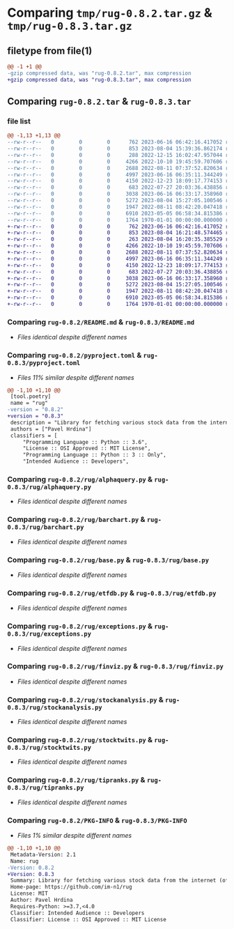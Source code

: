 # Comparing `tmp/rug-0.8.2.tar.gz` & `tmp/rug-0.8.3.tar.gz`

## filetype from file(1)

```diff
@@ -1 +1 @@
-gzip compressed data, was "rug-0.8.2.tar", max compression
+gzip compressed data, was "rug-0.8.3.tar", max compression
```

## Comparing `rug-0.8.2.tar` & `rug-0.8.3.tar`

### file list

```diff
@@ -1,13 +1,13 @@
--rw-r--r--   0        0        0      762 2023-06-16 06:42:16.417052 rug-0.8.2/README.md
--rw-r--r--   0        0        0      853 2023-08-04 15:39:36.862174 rug-0.8.2/pyproject.toml
--rw-r--r--   0        0        0      288 2022-12-15 16:02:47.957044 rug-0.8.2/rug/__init__.py
--rw-r--r--   0        0        0     4266 2022-10-10 19:45:59.707606 rug-0.8.2/rug/alphaquery.py
--rw-r--r--   0        0        0     2688 2022-08-11 07:37:52.820634 rug-0.8.2/rug/barchart.py
--rw-r--r--   0        0        0     4997 2023-06-16 06:35:11.344249 rug-0.8.2/rug/base.py
--rw-r--r--   0        0        0     4150 2022-12-23 18:09:17.774153 rug-0.8.2/rug/etfdb.py
--rw-r--r--   0        0        0      683 2022-07-27 20:03:36.438856 rug-0.8.2/rug/exceptions.py
--rw-r--r--   0        0        0     3038 2023-06-16 06:33:17.358960 rug-0.8.2/rug/finviz.py
--rw-r--r--   0        0        0     5272 2023-08-04 15:27:05.100546 rug-0.8.2/rug/stockanalysis.py
--rw-r--r--   0        0        0     1947 2022-08-11 08:42:20.047418 rug-0.8.2/rug/stocktwits.py
--rw-r--r--   0        0        0     6910 2023-05-05 06:58:34.815386 rug-0.8.2/rug/tipranks.py
--rw-r--r--   0        0        0     1764 1970-01-01 00:00:00.000000 rug-0.8.2/PKG-INFO
+-rw-r--r--   0        0        0      762 2023-06-16 06:42:16.417052 rug-0.8.3/README.md
+-rw-r--r--   0        0        0      853 2023-08-04 16:21:48.574465 rug-0.8.3/pyproject.toml
+-rw-r--r--   0        0        0      263 2023-08-04 16:20:35.385529 rug-0.8.3/rug/__init__.py
+-rw-r--r--   0        0        0     4266 2022-10-10 19:45:59.707606 rug-0.8.3/rug/alphaquery.py
+-rw-r--r--   0        0        0     2688 2022-08-11 07:37:52.820634 rug-0.8.3/rug/barchart.py
+-rw-r--r--   0        0        0     4997 2023-06-16 06:35:11.344249 rug-0.8.3/rug/base.py
+-rw-r--r--   0        0        0     4150 2022-12-23 18:09:17.774153 rug-0.8.3/rug/etfdb.py
+-rw-r--r--   0        0        0      683 2022-07-27 20:03:36.438856 rug-0.8.3/rug/exceptions.py
+-rw-r--r--   0        0        0     3038 2023-06-16 06:33:17.358960 rug-0.8.3/rug/finviz.py
+-rw-r--r--   0        0        0     5272 2023-08-04 15:27:05.100546 rug-0.8.3/rug/stockanalysis.py
+-rw-r--r--   0        0        0     1947 2022-08-11 08:42:20.047418 rug-0.8.3/rug/stocktwits.py
+-rw-r--r--   0        0        0     6910 2023-05-05 06:58:34.815386 rug-0.8.3/rug/tipranks.py
+-rw-r--r--   0        0        0     1764 1970-01-01 00:00:00.000000 rug-0.8.3/PKG-INFO
```

### Comparing `rug-0.8.2/README.md` & `rug-0.8.3/README.md`

 * *Files identical despite different names*

### Comparing `rug-0.8.2/pyproject.toml` & `rug-0.8.3/pyproject.toml`

 * *Files 11% similar despite different names*

```diff
@@ -1,10 +1,10 @@
 [tool.poetry]
 name = "rug"
-version = "0.8.2"
+version = "0.8.3"
 description = "Library for fetching various stock data from the internet (official and unofficial APIs)."
 authors = ["Pavel Hrdina"]
 classifiers = [
     "Programming Language :: Python :: 3.6",
     "License :: OSI Approved :: MIT License",
     "Programming Language :: Python :: 3 :: Only",
     "Intended Audience :: Developers",
```

### Comparing `rug-0.8.2/rug/alphaquery.py` & `rug-0.8.3/rug/alphaquery.py`

 * *Files identical despite different names*

### Comparing `rug-0.8.2/rug/barchart.py` & `rug-0.8.3/rug/barchart.py`

 * *Files identical despite different names*

### Comparing `rug-0.8.2/rug/base.py` & `rug-0.8.3/rug/base.py`

 * *Files identical despite different names*

### Comparing `rug-0.8.2/rug/etfdb.py` & `rug-0.8.3/rug/etfdb.py`

 * *Files identical despite different names*

### Comparing `rug-0.8.2/rug/exceptions.py` & `rug-0.8.3/rug/exceptions.py`

 * *Files identical despite different names*

### Comparing `rug-0.8.2/rug/finviz.py` & `rug-0.8.3/rug/finviz.py`

 * *Files identical despite different names*

### Comparing `rug-0.8.2/rug/stockanalysis.py` & `rug-0.8.3/rug/stockanalysis.py`

 * *Files identical despite different names*

### Comparing `rug-0.8.2/rug/stocktwits.py` & `rug-0.8.3/rug/stocktwits.py`

 * *Files identical despite different names*

### Comparing `rug-0.8.2/rug/tipranks.py` & `rug-0.8.3/rug/tipranks.py`

 * *Files identical despite different names*

### Comparing `rug-0.8.2/PKG-INFO` & `rug-0.8.3/PKG-INFO`

 * *Files 1% similar despite different names*

```diff
@@ -1,10 +1,10 @@
 Metadata-Version: 2.1
 Name: rug
-Version: 0.8.2
+Version: 0.8.3
 Summary: Library for fetching various stock data from the internet (official and unofficial APIs).
 Home-page: https://github.com/im-n1/rug
 License: MIT
 Author: Pavel Hrdina
 Requires-Python: >=3.7,<4.0
 Classifier: Intended Audience :: Developers
 Classifier: License :: OSI Approved :: MIT License
```

